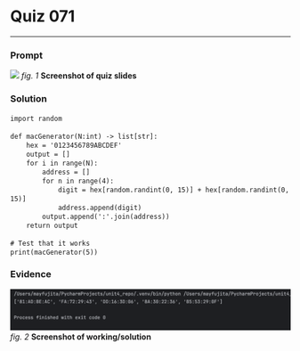 # Quiz 071
<hr>

### Prompt
![](images/quiz_071_slide.png)
*fig. 1* **Screenshot of quiz slides**

### Solution
```.python
import random

def macGenerator(N:int) -> list[str]:
    hex = '0123456789ABCDEF'
    output = []
    for i in range(N):
        address = []
        for n in range(4):
            digit = hex[random.randint(0, 15)] + hex[random.randint(0, 15)]
            address.append(digit)
        output.append(':'.join(address))
    return output

# Test that it works
print(macGenerator(5))
```

### Evidence
![](images/quiz_071_evidence.png)
*fig. 2* **Screenshot of working/solution**